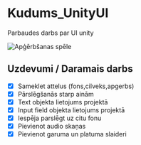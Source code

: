 # Kudums_UnityUI

Parbaudes darbs par UI unity

![Apģērbšanas spēle](https://cdn.discordapp.com/attachments/593933556326072322/1101221937163808828/image.png)


## Uzdevumi / Daramais darbs

- [X] Sameklet attelus (fons,cilveks,apgerbs)
- [X] Pārslēgšanās starp ainām
- [X] Text objekta lietojums projektā
- [X] Input field objekta lietojums projektā
- [X] Iespēja parslēgt uz citu fonu
- [X] Pievienot audio skaņas
- [X] Pievienot garuma un platuma slaideri
